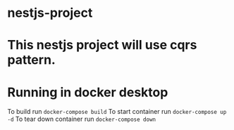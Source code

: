 # nestjs-project

# This nestjs project will use cqrs pattern.

# Running in docker desktop

To build run `docker-compose build`
To start container run `docker-compose up -d`
To tear down container run `docker-compose down`
